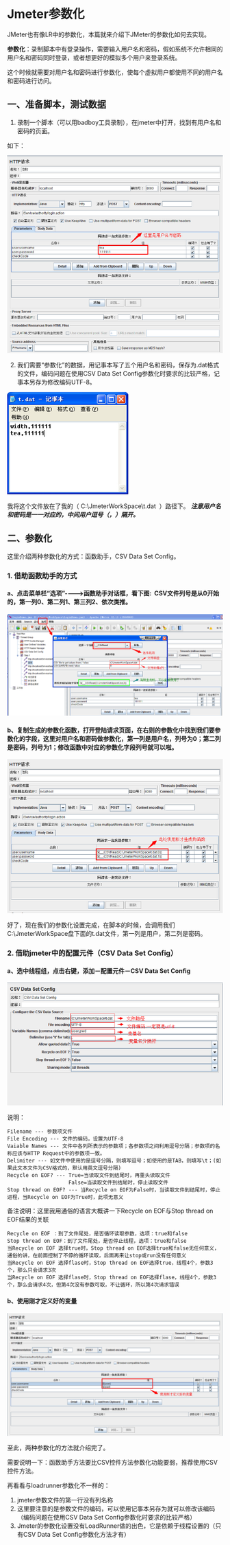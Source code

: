 # Jmeter参数化

JMeter也有像LR中的参数化，本篇就来介绍下JMeter的参数化如何去实现。

**参数化**：录制脚本中有登录操作，需要输入用户名和密码，假如系统不允许相同的用户名和密码同时登录，或者想更好的模拟多个用户来登录系统。

这个时候就需要对用户名和密码进行参数化，使每个虚拟用户都使用不同的用户名和密码进行访问。

## 一、准备脚本，测试数据

1. 录制一个脚本（可以用badboy工具录制），在jmeter中打开，找到有用户名和密码的页面。

如下：

![](./images/Jmeter_06_01.png)

2. 我们需要“参数化”的数据，用记事本写了五个用户名和密码，保存为.dat格式的文件，编码问题在使用CSV Data Set Config参数化时要求的比较严格，记事本另存为修改编码UTF-8。

![](./images/Jmeter_06_02.png)

我将这个文件放在了我的（ C:\JmeterWorkSpace\t.dat  ）路径下。
***注意用户名和密码是一一对应的，中间用户逗号（，）隔开。***

## 二、参数化

这里介绍两种参数化的方式：函数助手，CSV Data Set Config。

### 1. 借助函数助手的方式

#### a、点击菜单栏“选项”---->函数助手对话框，看下图:  CSV文件列号是从0开始的，第一列0、第二列1、第三列2、依次类推。

![](./images/Jmeter_06_03.png)
#### b、复制生成的参数化函数，打开登陆请求页面，在右则的参数化中找到我们要参数化的字段，这里对用户名和密码做参数化，第一列是用户名，列号为0；第二列是密码，列号为1；修改函数中对应的参数化字段列号就可以啦。

![](./images/Jmeter_06_04.png)

好了，现在我们的参数化设置完成，在脚本的时候，会调用我们C:\JmeterWorkSpace盘下面的t.dat文件，第一列是用户，第二列是密码。

### 2. 借助jmeter中的配置元件（CSV Data Set Config）
#### a、选中线程组，点击右键，添加－配置元件－CSV Data Set Config
![](./images/Jmeter_06_05.png)

说明：
```
Filename --- 参数项文件
File Encoding --- 文件的编码，设置为UTF-8
Vaiable Names --- 文件中各列所表示的参数项；各参数项之间利用逗号分隔；参数项的名称应该与HTTP Request中的参数项一致。
Delimiter --- 如文件中使用的是逗号分隔，则填写逗号；如使用的是TAB，则填写\t；(如果此文本文件为CSV格式的，默认用英文逗号分隔)
Recycle on EOF? --- True=当读取文件到结尾时，再重头读取文件
                    False=当读取文件到结尾时，停止读取文件
Stop thread on EOF? --- 当Recycle on EOF为False时，当读取文件到结尾时，停止进程，当Recycle on EOF为True时，此项无意义
```

备注说明：这里我用通俗的语言大概讲一下Recycle on EOF与Stop thread on EOF结果的关联
```
Recycle on EOF ：到了文件尾处，是否循环读取参数，选项：true和false
Stop thread on EOF：到了文件尾处，是否停止线程，选项：true和false
当Recycle on EOF 选择true时，Stop thread on EOF选择true和false无任何意义，通俗的讲，在前面控制了不停的循环读取，后面再来让stop或run没有任何意义
当Recycle on EOF 选择flase时，Stop thread on EOF选择true，线程4个，参数3个，那么只会请求3次
当Recycle on EOF 选择flase时，Stop thread on EOF选择flase，线程4个，参数3个，那么会请求4次，但第4次没有参数可取，不让循环，所以第4次请求错误
```

#### b、使用刚才定义好的变量

![](./images/Jmeter_06_06.png)

至此，两种参数化的方法就介绍完了。

需要说明一下：函数助手方法要比CSV控件方法参数化功能要弱，推荐使用CSV控件方法。

再看看与loadrunner参数化不一样的：

1. jmeter参数文件的第一行没有列名称
2. 这里要注意的是参数文件的编码，可以使用记事本另存为就可以修改该编码（编码问题在使用CSV Data Set Config参数化时要求的比较严格）
3. Jmeter的参数化设置没有LoadRunner做的出色，它是依赖于线程设置的（只有CSV Data Set Config参数化方法才有）